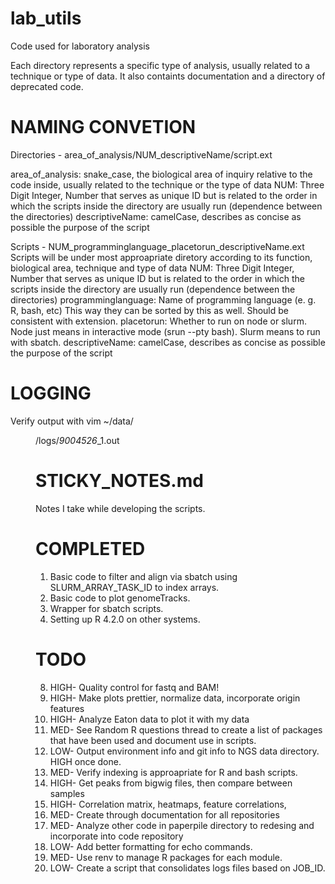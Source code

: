 # lab_utils
Code used for laboratory analysis

Each directory represents a specific type of analysis, usually related to a technique or type of data. It also containts documentation and a directory of deprecated code.

# NAMING CONVETION

Directories - area_of_analysis/NUM_descriptiveName/script.ext

area_of_analysis: snake_case, the biological area of inquiry relative to the code inside, usually related to the technique or the type of data
NUM: Three Digit Integer, Number that serves as unique ID but is related to the order in which the scripts inside the directory are usually run (dependence between the directories)
descriptiveName: camelCase, describes as concise as possible the purpose of the script

Scripts - NUM_programminglanguage_placetorun_descriptiveName.ext
Scripts will be under most approapriate diretory according to its function, biological area, technique and type of data
NUM: Three Digit Integer, Number that serves as unique ID but is related to the order in which the scripts inside the directory are usually run (dependence between the directories)
programminglanguage: Name of programming language (e. g. R, bash, etc) This way they can be sorted by this as well. Should be consistent with extension.
placetorun: Whether to run on node or slurm. Node just means in interactive mode (srun --pty bash). Slurm means to run with sbatch. 
descriptiveName: camelCase, describes as concise as possible the purpose of the script

# LOGGING
Verify output with vim ~/data/<dir>/logs/*_9004526_*_1.out

# STICKY_NOTES.md
Notes I take while developing the scripts. 
# COMPLETED
1. Basic code to filter and align via sbatch using SLURM_ARRAY_TASK_ID to index arrays.
2. Basic code to plot genomeTracks.
3. Wrapper for sbatch scripts.
4. Setting up R 4.2.0 on other systems.


# TODO

8. HIGH- Quality control for fastq and BAM!
5. HIGH- Make plots prettier, normalize data, incorporate origin features
3. HIGH- Analyze Eaton data to plot it with my data
1. MED- See Random R questions thread to create a list of packages that have been used and document use in scripts.
2. LOW- Output environment info and git info to NGS data directory. HIGH once done. 
4. MED- Verify indexing is approapriate for R and bash scripts. 
6. HIGH- Get peaks from bigwig files, then compare between samples
7. HIGH- Correlation matrix, heatmaps, feature correlations, 
9. MED- Create through documentation for all repositories
10. MED- Analyze other code in paperpile directory to redesing and incorporate into code repository
11. LOW- Add better formatting for echo commands. 
12. MED- Use renv to manage R packages for each module.
13. LOW- Create a script that consolidates logs files based on JOB_ID.
